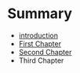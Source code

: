 # Summary

* [introduction](README.md)
* [First Chapter](chapter1.md)
* [Second Chapter](chapter2.md)
* Third Chapter

